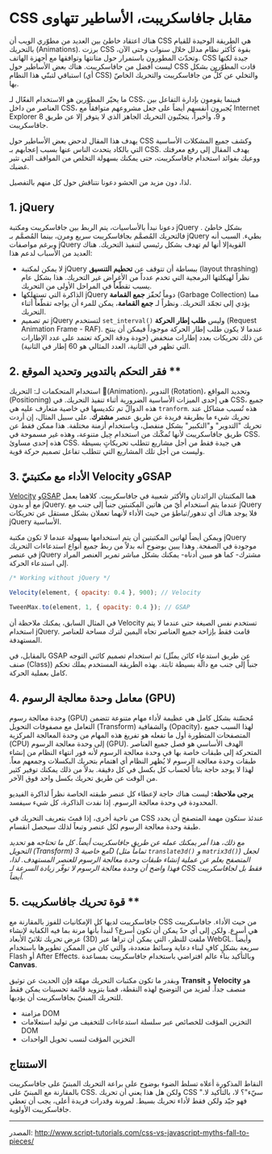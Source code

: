 # CSS مقابل جافاسكريبت، الأساطير تتهاوى

هناك اعتقاد خاطئ بين العديد من مطوّري الويب أن CSS هي الطريقة الوحيدة للقيام بالتحريك (Animations). برزت CSS بقوة كأكثر نظام مدلل خلال سنوات وحتى الآن، وتحدّث المطورون باستمرار حول متانتها وتوافقها مع أجهزة الهاتف. CSS جيدة لكنها ليست أفضل من جافاسكريبت. هناك بعض الأساطير حول CSS قادت المطوّرين بشكل استباقي لتبنّي هذا النظام (أي CSS) والتخلي عن كلٍّ من جافاسكريبت والتحريك الخاصّ بها.

ما يحيّر المطوّرين هو الاستخدام الفعّال لـ CSS، فبينما يقومون بإدارة التفاعل بين العناصر من داخل CSS، يُجبرون أنفسهم أيضاً على جعل مشروعهم متوافقاً مع Internet Explorer 8 و 9، وأخيراً، يتجنّبون التحريك الجاهز الذي لا يتوفر إلا عن طريق جافاسكريبت.

يهدف هذا المقال لدحض بعض الأساطير حول CSS وكشف جميع المشكلات الأساسية التي بالكاد يتحدث الناس عنها بسبب إعجابهم بـ CSS. يهدف المقال إلى رفع معرفتك ووعيك بفوائد استخدام جافاسكريبت، حتى يمكنك بسهولة التخلص من المواقف التي تثير غضبك.

لذا، دون مزيد من الحشو دعونا نتناقش حول كل منهم بالتفصيل.

## 1. jQuery

دعونا نبدأ بالأساسيات، يتم الربط بين جافاسكريبت ومكتبة jQuery بشكل خاطئ . فالتحريك المُصمَّم بجافاسكريبت سريع ومرن، بينما المُصمَّم بـ jQuery بطيء. السبب أنه وبرغم مواصفات jQuery القويةإلا أنها لم تهدف بشكل رئيسي لتنفيذ التحريك. هناك العديد من الأسباب لدعم هذا:

- لا يمكن لمكتبة jQuery ببساطة أن تتوقف عن **تحطيم التنسيق** (layout thrashing) نظراً لهيكلتها البرمجية التي تخدم عدداً من الأغراض غير التحريك. هذا بشكل عام يسبب تقطّعاً في المراحل الأولى من التحريك.
- الذاكرة التي تستهلكها jQuery دوماً تُحفّز **جمع القمامة** (Garbage Collection) مما يؤدي إلى تجمّد التحريك. ونظراً لـ **جمع القمامة**، يمكن للمرء أن يواجه تقطّعاً أثناء التحريك.
- تم تصميم jQuery لتستخدم `set_interval()` وليس **طلب إطار الحركة** (Request Animation Frame  - RAF). عندما لا يكون طلب إطار الحركة موجوداً فيمكن أن ينتج عن ذلك تحريكات بعدد إطارات منخفض (جودة ودقة الحركة تعتمد على عدد الإطارات التي تظهر في الثانية، العدد المثالي هو 60 إطار في الثانية).


## 2. فقر التحكم بالتدوير وتحديد الموقع **

استخدام المتحكمات لـ: التحريك (ِAnimation)، التدوير (Rotation)، وتحديد المواقع (Positioning) هي إحدى الميزات الأساسية الضرورية أثناء تنفيذ التحريك. في CSS، جميع هذه الدوالّ تم تكديسها في خاصية متعارف عليه هي `tranform`. هذه تُسبب مشاكل عند تحريك شيء ما بطريقة فريدة عن طريق عنصر **مشترك**. على سبيل المثال، إن أردت تحريك "التدوير" و"التكبير" بشكل منفصل، وباستخدام أزمنة مختلفة. هذا  ممكن فقط عن طريق جافاسكريبت ﻷنها تُمكّنك من استخدام حِيل متنوعة، وهذه غير مسموحة في CSS. هذه إحدى مساوئ CSS. هي جيدة فقط من أجل مشاريع تتطلب تحريكاتٍ بسيطة وليست من أجل تلك المشاريع التي تتطلب تفاعل تصميم حركة قوية.


## 3. الأداء مع مكتبتيّ Velocity وGSAP

[Velocity](http://julian.com/research/velocity/) و[GSAP](https://greensock.com/gsap) هما المكتبتان الرائدتان والأكثر شعبية في جافاسكريبت. كلاهما يعمل مع أو بدون jQuery. عندما يتم استخدام أيّ من هاتين المكتبتين جنباً إلى جنب مع jQuery فلا يوجد هناك أي تدهور/تباطؤ من حيث الأداء لأنهما تعملان بشكل مستقل عن تحريكات jQuery الأساسية.

ويمكن أيضاً لهاتين المكتبتين أن يتم استخدامها بسهولة عندما لا تكون مكتبة jQuery موجودة في الصفحة. وهذا يبين بوضوح أنه بدلاً من ربط جميع أنواع استدعاءات التحريك في عنصر jQuery مشترك- كما هو مبين أدناه- يمكنك بشكل مباشر تمرير العنصر المراد إلى استدعاء الحركة.

```javascript
/* Working without jQuery */

Velocity(element, { opacity: 0.4 }, 900); // Velocity

TweenMax.to(element, 1, { opacity: 0.4 }); // GSAP
```

في المثال السابق، يمكنك ملاحظة أن Velocity تستخدم نفس الصيغة حتى عندما لا يتم استخدام jQuery. قامت فقط بإزاحة جميع العناصر تجاه اليمين لترك مساحة للعناصر المستهدفة.

بالمقابل، في GSAP تم استخدام تصميم كائني التوجه (عن طريق استدعاء كائن يمثّل صنف (Class)) جنباً إلى جنب مع دالّة بسيطة ثابتة. بهذه الطريقة المستخدم يملك تحكم كامل بعملية الحركة.

## 4. معامل وحدة معالجة الرسوم (GPU)

وحدة معالجة رسوم (GPU) مُحسّنة بشكل كامل هي عظيمة لأداء مهام متنوعة تتضمن التعامل مع مصفوفات التحويل (Transform) والشفافية (Opacity)، لهذا السبب جميع المتصفحات المتطورة أول ما تفعله هو تفريغ هذه المهام من وحدة المعالجة المركزية (CPU) إلى وحدة معالجة الرسوم (GPU). الهدف الأساسي هو فصل جميع العناصر المتحركة إلى طبقات خاصة بها في وحدة معالجة الرسوم ﻷنه فور انتهاء النظام من إنشاء طبقات وحدة معالجة الرسوم لا يُظهر النظام أي اهتمام بتحريك البكسلات وجمعهم معاً. لهذا لا يوجد حاجة بتاتاً لحساب كل بكسل في كل دقيقة. بدلاً من ذلك يمكنك توفير كثير من الوقت عن طريق تحريك بكسل واحد فوق الآخر.

**يرجى ملاحظة:** ليست هناك حاجة لإعطاء كل عنصر طبقته الخاصة نظراً لذاكرة الفيديو المحدودة في وحدة معالجة الرسوم. إذا نفدت الذاكرة، كل شيء سيفسد.

من ناحية أخرى، إذا قمتَ بتعريف التحريك في CSS عندئذ ستكون مهمة المتصفح أن يحدد طبقة وحدة معالجة الرسوم لكل عنصر وتبعاً لذلك سيحصل انقسام.

*مع ذلك، هذا أمر يمكنك عمله عن طريق جافاسكريبت أيضاً. كل ما تحتاجه هو تحديد التحويل (Transform) مع خاصية 3D (تماماً مثل `translate3d()` و `matrix3d()`) لجعل المتصفح يعلم عن عملية إنشاء طبقات وحدة معالجة الرسوم للعنصر المستهدف. لذا، فهذا واضح أن وحدة معالجة الرسوم لا توفّر زيادة السرعة لـ CSS فقط بل لجافاسكريبت أيضاً.*


## 5. قوة تحريك جافاسكريبت **

جافاسكريبت لديها كل الإمكانيات للفوز بالمقارنة مع CSS من حيث الأداء. جافاسكريبت هي أسرع. ولكن إلى أي حدّ يمكن أن تكون أسرع؟ لنبدأ بأنها مرنة بما فيه الكفاية لإنشاء عرض تحريك ثلاثيّ الأبعاد (3D) ملفت للنظر، التي يمكن أن تراها عبر WebGL. وأيضاً سريعة بشكلٍ كافٍ لبناء دعاية وسائط متعددة، والتي كان من الممكن تطويرها باستخدام Flash أو After Effects. وبالتأكيد بناء عالم افتراضي باستخدام جافاسكريبت بمساعدة **Canvas**.

وبقدر ما تكون مكتبات التحريك مهمّة فإن الحديث عن توثيق **Transit** و **Velocity** هو منصف جداً. لمزيد من التوضيح لهذه النقطة، قمنا بتزويد قائمة تحسينات يمكن فقط للتحريك المبنيّ بجافاسكريبت أن يؤديها.

- مزامنة DOM
- التخزين المؤقت للخصائص عبر سلسلة استدعاءات للتخفيف من توليد استعلامات DOM
- التخزين المؤقت لنسب تحويل الواحدات

## الاستنتاج

النقاط المذكورة أعلاه تسلط الضوء بوضوح على براعة التحريك المبنيّ على جافاسكريبت بالمقارنة مع المبنيّ على CSS. ولكن هل هذا يعني أن تحريك CSS "سيّء"؟ لا، بالتأكيد لا. فهو جيّد ولكن فقط لأداء تحريك بسيط. لمرونة وقدرات فريدة أعلى، يجب أن تعطي جافاسكريبت الأولوية.

----

المصدر: 
http://www.script-tutorials.com/css-vs-javascript-myths-fall-to-pieces/

